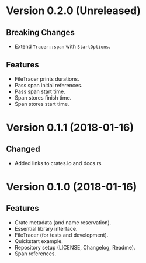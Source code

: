 Version 0.2.0 (Unreleased)
==========================

Breaking Changes
----------------
- Extend `Tracer::span` with `StartOptions`.

Features
--------
- FileTracer prints durations.
- Pass span initial references.
- Pass span start time.
- Span stores finish time.
- Span stores start time.


Version 0.1.1 (2018-01-16)
==========================

Changed
--------
- Added links to crates.io and docs.rs


Version 0.1.0 (2018-01-16)
==========================

Features
--------
- Crate metadata (and name reservation).
- Essential library interface.
- FileTracer (for tests and development).
- Quickstart example.
- Repository setup (LICENSE, Changelog, Readme).
- Span references.
